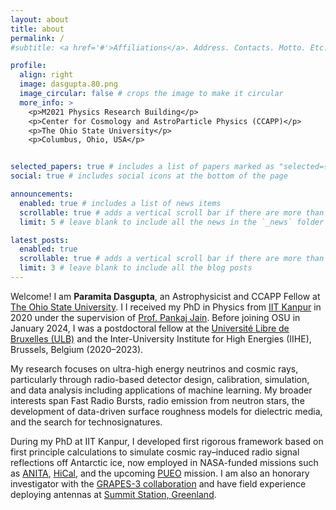 ```yaml
---
layout: about
title: about
permalink: /
#subtitle: <a href='#'>Affiliations</a>. Address. Contacts. Motto. Etc.

profile:
  align: right
  image: dasgupta.80.png
  image_circular: false # crops the image to make it circular
  more_info: >
    <p>M2021 Physics Research Building</p>
    <p>Center for Cosmology and AstroParticle Physics (CCAPP)</p>
    <p>The Ohio State University</p>
    <p>Columbus, Ohio, USA</p>


selected_papers: true # includes a list of papers marked as "selected={true}"
social: true # includes social icons at the bottom of the page

announcements:
  enabled: true # includes a list of news items
  scrollable: true # adds a vertical scroll bar if there are more than 3 news items
  limit: 5 # leave blank to include all the news in the `_news` folder

latest_posts:
  enabled: true
  scrollable: true # adds a vertical scroll bar if there are more than 3 new posts items
  limit: 3 # leave blank to include all the blog posts
---
```

Welcome! I am **Paramita Dasgupta**, an Astrophysicist and CCAPP Fellow at [The Ohio State University](https://ccapp.osu.edu/people/dasgupta.80). I I received my PhD in Physics from [IIT Kanpur](https://www.iitk.ac.in) in 2020 under the supervision of [Prof. Pankaj Jain](https://home.iitk.ac.in/~pkjain/home.html). Before joining OSU in January 2024, I was a postdoctoral fellow at the [Université Libre de Bruxelles (ULB)](https://www.ulb.be/en/ulb-homepage) and the Inter-University Institute for High Energies (IIHE), Brussels, Belgium (2020–2023).

My research focuses on ultra-high energy neutrinos and cosmic rays, particularly through radio-based detector design, calibration, simulation, and data analysis including applications of machine learning. My broader interests span Fast Radio Bursts, radio emission from neutron stars, the development of data-driven surface roughness models for dielectric media, and the search for technosignatures.

During my PhD at IIT Kanpur, I developed first rigorous framework based on first principle calculations to simulate cosmic ray–induced radio signal reflections off Antarctic ice, now employed in NASA-funded missions such as [ANITA](https://en.wikipedia.org/wiki/Antarctic_Impulsive_Transient_Antenna), [HiCal](https://arxiv.org/abs/1801.08909), and the upcoming [PUEO](https://heasarc.gsfc.nasa.gov/docs/heasarc/missions/pueo.html) mission. I am also an honorary investigator with the [GRAPES-3 collaboration](https://www.tifr.res.in/grapes3/) and have field experience deploying antennas at [Summit Station, Greenland](https://geo-summit.org/summit-station).



